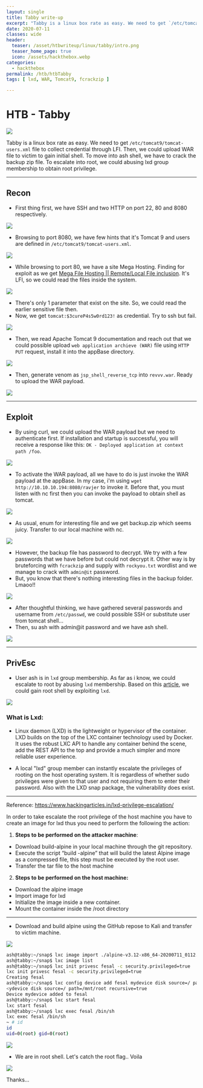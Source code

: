 ```yaml
---
layout: single
title: Tabby write-up
excerpt: "Tabby is a linux box rate as easy. We need to get `/etc/tomcat9/tomcat-users.xml` file to collect credential through LFI. Then, we could upload WAR file to victim to gain initial shell. To move into ash shell, we have to crack the backup zip file. To escalate into root, we could abusing lxd group membership to obtain root privilege."
date: 2020-07-11
classes: wide
header:
  teaser: /asset/htbwriteup/linux/tabby/intro.png
  teaser_home_page: true
  icon: /assets/hackthebox.webp
categories:
  - hackthebox
permalink: /htb/htbTabby
tags: [ lxd, WAR, Tomcat9, fcrackzip ]

---
```


# HTB - Tabby

![](https://raw.githubusercontent.com/faisalfs10x/faisalfs10x.github.io/master/asset/htbwriteup/linux/tabby/intro.png)

Tabby is a linux box rate as easy. We need to get `/etc/tomcat9/tomcat-users.xml` file to collect credential through LFI. Then, we could upload WAR file to victim to gain initial shell. To move into ash shell, we have to crack the backup zip file. To escalate into root, we could abusing lxd group membership to obtain root privilege.

---
## Recon

- First thing first, we have SSH and two HTTP on port 22, 80 and 8080 respectively. 
    
![](https://raw.githubusercontent.com/faisalfs10x/faisalfs10x.github.io/master/asset/htbwriteup/linux/tabby/1.png)
- Browsing to port 8080, we have few hints that it's Tomcat 9 and users are defined in `/etc/tomcat9/tomcat-users.xml`.

![](https://raw.githubusercontent.com/faisalfs10x/faisalfs10x.github.io/master/asset/htbwriteup/linux/tabby/2.png)
- While browsing to port 80, we have a site Mega Hosting. Finding for exploit as we get [Mega File Hosting || Remote/Local File inclusion](https://www.exploit-db.com/exploits/8230). It's LFI, so we could read the files inside the system.

![](https://raw.githubusercontent.com/faisalfs10x/faisalfs10x.github.io/master/asset/htbwriteup/linux/tabby/2.0.png)
- There's only 1 parameter that exist on the site. So, we could read the earlier sensitive file then.
- Now, we get `tomcat:$3cureP4s5w0rd123!` as credential. Try to ssh but fail.

![](https://raw.githubusercontent.com/faisalfs10x/faisalfs10x.github.io/master/asset/htbwriteup/linux/tabby/3.png)
- Then, we read Apache Tomcat 9 documentation and reach out that we could possible upload `web application archieve (WAR)` file using `HTTP PUT` request, install it into the appBase directory.

![](https://raw.githubusercontent.com/faisalfs10x/faisalfs10x.github.io/master/asset/htbwriteup/linux/tabby/4.png)
- Then, generate venom as `jsp_shell_reverse_tcp` into `revvv.war`. Ready to upload the WAR payload. 

![](https://raw.githubusercontent.com/faisalfs10x/faisalfs10x.github.io/master/asset/htbwriteup/linux/tabby/5.png)

---
## Exploit

- By using curl, we could upload the WAR payload but we need to authenticate first. If installation and startup is successful, you will receive a response like this: `OK - Deployed application at context path /foo`.

![](https://raw.githubusercontent.com/faisalfs10x/faisalfs10x.github.io/master/asset/htbwriteup/linux/tabby/6.png)
- To activate the WAR payload, all we have to do is just invoke the WAR payload at the appBase. In my case, i'm using `wget http://10.10.10.194:8080/ravjer` to invoke it. Before that, you must listen with nc first then you can invoke the payload to obtain shell as tomcat.

![](https://raw.githubusercontent.com/faisalfs10x/faisalfs10x.github.io/master/asset/htbwriteup/linux/tabby/7.png)
- As usual, enum for interesting file and we get backup.zip which seems juicy. Transfer to our local machine with nc.

![](https://raw.githubusercontent.com/faisalfs10x/faisalfs10x.github.io/master/asset/htbwriteup/linux/tabby/8.png)
- However, the backup file has password to decrypt. We try with a few passwords that we have before but could not decrypt it. Other way is by bruteforcing with `fcrackzip` and supply with `rockyou.txt` wordlist and we manage to crack with `admin@it` password.
- But, you know that there's nothing interesting files in the backup folder. Lmaoo!!

![](https://raw.githubusercontent.com/faisalfs10x/faisalfs10x.github.io/master/asset/htbwriteup/linux/tabby/9.png)
- After thoughtful thinking, we have gathered several passwords and username from `/etc/passwd`, we could possible SSH or substitute user from tomcat shell...
- Then,  su ash with admin@it password and we have ash shell.

![](https://raw.githubusercontent.com/faisalfs10x/faisalfs10x.github.io/master/asset/htbwriteup/linux/tabby/10.png)

---
## PrivEsc

- User ash is in `lxd` group membership. As far as i know, we could escalate to root by abusing `lxd` membership. Based on this [article](https://www.hackingarticles.in/lxd-privilege-escalation/), we could gain root shell by exploiting `lxd`.
 
![](https://raw.githubusercontent.com/faisalfs10x/faisalfs10x.github.io/master/asset/htbwriteup/linux/tabby/11.png)
### What is Lxd:

- Linux daemon (LXD) is the lightweight or hypervisor of the container. LXD builds on the top of the LXC container technology used by Docker. It uses the robust LXC API to handle any container behind the scene, add the REST API to the top and provide a much simpler and more reliable user experience.

- A local "lxd" group member can instantly escalate the privileges of rooting on the host operating system. It is regardless of whether sudo privileges were given to that user and not requiring them to enter their password. Also with the LXD snap package, the vulnerability does exist.

---
Reference: https://www.hackingarticles.in/lxd-privilege-escalation/

In order to take escalate the root privilege of the host machine you have to create an image for lxd thus you need to perform the following the action:

1.  **Steps to be performed on the attacker machine**:

-   Download build-alpine in your local machine through the git repository.
-   Execute the script “build -alpine” that will build the latest Alpine image as a compressed file, this step must be executed by the root user.
-   Transfer the tar file to the host machine

2.  **Steps to be performed on the host machine:**

-   Download the alpine image
-   Import image for lxd
-   Initialize the image inside a new container.
-   Mount the container inside the /root directory
---

- Download and build alpine using the GitHub repose to Kali and transfer to victim machine.

![](https://raw.githubusercontent.com/faisalfs10x/faisalfs10x.github.io/master/asset/htbwriteup/linux/tabby/12.png)

```bash
ash@tabby:~/snap$ lxc image import ./alpine-v3.12-x86_64-20200711_0112.tar.gz --alias privesc
ash@tabby:~/snap$ lxc image list
ash@tabby:~/snap$ lxc init privesc fesal -c security.privileged=true
lxc init privesc fesal -c security.privileged=true
Creating fesal
ash@tabby:~/snap$ lxc config device add fesal mydevice disk source=/ path=/mnt/root recursive=true
<ydevice disk source=/ path=/mnt/root recursive=true
Device mydevice added to fesal
ash@tabby:~/snap$ lxc start fesal
lxc start fesal
ash@tabby:~/snap$ lxc exec fesal /bin/sh
lxc exec fesal /bin/sh
~ # id      
id
uid=0(root) gid=0(root)
```

![](https://raw.githubusercontent.com/faisalfs10x/faisalfs10x.github.io/master/asset/htbwriteup/linux/tabby/13.png)

- We are in root shell. Let's catch the root flag.. Voila

![](https://raw.githubusercontent.com/faisalfs10x/faisalfs10x.github.io/master/asset/htbwriteup/linux/tabby/14.png)

Thanks...
